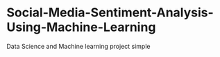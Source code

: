 # Social-Media-Sentiment-Analysis-Using-Machine-Learning
Data Science and Machine learning project simple
